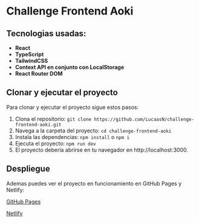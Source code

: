 # Challenge Frontend Aoki

## Tecnologias usadas:

- **React**
- **TypeScript**
- **TailwindCSS**
- **Context API en conjunto con LocalStorage**
- **React Router DOM**


## Clonar y ejecutar el proyecto

Para clonar y ejecutar el proyecto sigue estos pasos:

1. Clona el repositorio:
   `git clone https://github.com/LucaasN/challenge-frontend-aoki.git`
2. Navega a la carpeta del proyecto:
   `cd challenge-frontend-aoki`
3. Instala las dependencias:
   `npm install` o `npm i`
6. Ejecuta el proyecto:
   `npm run dev`
8. El proyecto debería abrirse en tu navegador en http://localhost:3000.


## Despliegue
Ademas puedes ver el proyecto en funcionamiento en GitHub Pages y Netlify:

[GitHub Pages](https://lucaasn.github.io/challenge-frontend-aoki/)

[Netlify](https://challenge-frontend-aoki.netlify.app/)
